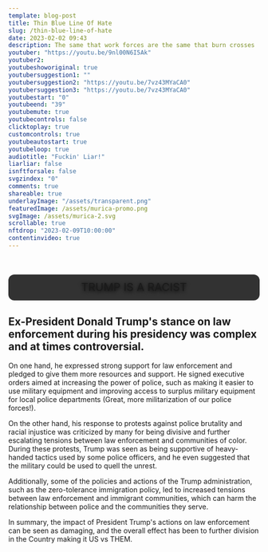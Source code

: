```yaml
---
template: blog-post
title: Thin Blue Line Of Hate
slug: /thin-blue-line-of-hate
date: 2023-02-02 09:43
description: The same that work forces are the same that burn crosses
youtuber: "https://youtu.be/9nl00N6I5Ak"
youtuber2: 
youtubeshoworiginal: true
youtubersuggestion1: ""
youtubersuggestion2: "https://youtu.be/7vz43MYaCA0"
youtubersuggestion3: "https://youtu.be/7vz43MYaCA0"
youtubestart: "0"
youtubeend: "39"
youtubemute: true
youtubecontrols: false
clicktoplay: true
customcontrols: true
youtubeautostart: true
youtubeloop: true
audiotitle: "Fuckin' Liar!"
liarliar: false
isnftforsale: false
svgzindex: "0"
comments: true
shareable: true
underlayImage: "/assets/transparent.png"
featuredImage: /assets/murica-promo.png
svgImage: /assets/murica-2.svg
scrollable: true
nftdrop: "2023-02-09T10:00:00"
contentinvideo: true
---
```


<div class="contentinside" style="position:relative; z-index:0; min-width:50%; height:auto; margin-top:10%;  padding:1rem; font-size:clamp(1rem, 2.3vw, 3rem); left:0;, top:4vh; line-height:90%; text-shadow:0 2px 7px #000; background:rgba(0,0,0,0.8); border-radius:12px; border:0px solid yellow; text-align:center;">
TRUMP IS A RACIST
</div>

<div class="contentbody" style="position:relative; top:; z-index:0; border:px solid blue; height:100%; margin-top:1%; text-align:left">







## Ex-President Donald Trump's stance on law enforcement during his presidency was complex and at times controversial.


On one hand, he expressed strong support for law enforcement and pledged to give them more resources and support. He signed executive orders aimed at increasing the power of police, such as making it easier to use military equipment and improving access to surplus military equipment for local police departments (Great, more militarization of our police forces!).

On the other hand, his response to protests against police brutality and racial injustice was criticized by many for being divisive and further escalating tensions between law enforcement and communities of color. During these protests, Trump was seen as being supportive of heavy-handed tactics used by some police officers, and he even suggested that the military could be used to quell the unrest.

Additionally, some of the policies and actions of the Trump administration, such as the zero-tolerance immigration policy, led to increased tensions between law enforcement and immigrant communities, which can harm the relationship between police and the communities they serve.

In summary, the impact of President Trump's actions on law enforcement can be seen as damaging, and the overall effect has been to further division in the Country making it US vs THEM. 






<!-- end -->
</div>







<!-- <object class="" style="height:100%; width:100vw; aspect-ratio: 16 / 9; position:absolute; top:0; z-index:5;" class="" id="" data="/assets/murica.svg" type="image/svg+xml" alt="animated content" title="animated content" ></object> -->






<!-- Some of those that work forces

Are the same that burn crosses -->

